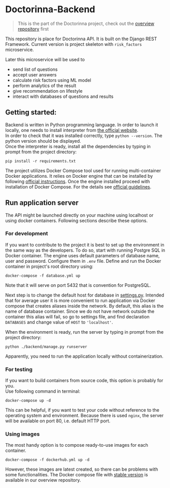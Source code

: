 # Doctorinna-Backend

> This is the part of the Doctorinna project, check out the [overview repository](https://github.com/Doctorinna/overview) first

This repository is place for Doctorinna API. It is built on the Django REST Framework. Current version is project skeleton with `risk_factors` microservice. 

Later this microservice will be used to 
- send list of questions 
- accept user answers
- calculate risk factors using ML model
- perform analytics of the result
- give recommendation on lifestyle
- interact with databases of questions and results

## Getting started:
Backend is written in Python programming language. In order to launch it locally, one needs to install interpreter from [the official website](https://www.python.org/downloads/). \
In order to check that it was installed correctly, type `python --version`. The python version should be displayed.\
Once the interpreter is ready, install all the dependencies by typing in prompt from the project directory:
```
pip install -r requirements.txt
```

The project utilizes Docker Compose tool used for running multi-container Docker applications. It relies on Docker engine that can be installed by following [official instructions](https://docs.docker.com/engine/install/). Once the engine installed proceed with installation of Docker Compose. For the details see [official guidelines](https://docs.docker.com/compose/install/). 

## Run application server
The API might be launched directly on your machine using localhost or using docker containers. Following sections describe these options. 

### For development
If you want to contribute to the project it is best to set up the environment in the same way as the developers.
To do so, start with running Postgre SQL in Docker container. The engine uses default parameters of database name, user and password. Configure them in `.env` file.
Define and run the Docker container in project's root directory using:
```
docker-compose -f database.yml up
```
Note that it will serve on port 5432 that is convention for PostgreSQL. 

Next step is to change the default host for database in [settings.py](backend/backend/settings.py). 
Intended that for average user it is more convenient to run application via Docker compose that creates aliases inside the network. By default, this alias is the name of database container. 
Since we do not have network outside the container this alias will fail, so go to settings file, and find declaration `DATABASES` and change value of `HOST` to `'localhost'`. 

When the environment is ready, run the server by typing in prompt from the project directory:
```
python ./backend/manage.py runserver
```


Apparently, you need to run the application locally without containerization.

### For testing
If you want to build containers from source code, this option is probably for you. \
Use following command in terminal:  
```
docker-compose up -d
```
This can be helpful, if you want to test your code without reference to the operating system and environment. 
Because there is used `nginx`, the server will be available on port 80, i.e. default HTTP port.

### Using images
The most handy option is to compose ready-to-use images for each container.
```
docker-compose -f dockerhub.yml up -d
```
However, these images are latest created, so there can be problems with some functionalities. 
The Docker compose file with [stable version](https://github.com/Doctorinna/overview/blob/master/docker-compose.yml) is available in our overview repository.



